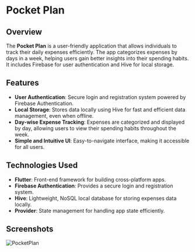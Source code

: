 # Pocket Plan

## Overview
The **Pocket Plan** is a user-friendly application that allows individuals to track their daily expenses efficiently. The app categorizes expenses by days in a week, helping users gain better insights into their spending habits. It includes Firebase for user authentication and Hive for local storage.

## Features
- **User Authentication**: Secure login and registration system powered by Firebase Authentication.
- **Local Storage**: Stores data locally using Hive for fast and efficient data management, even when offline.
- **Day-wise Expense Tracking**: Expenses are categorized and displayed by day, allowing users to view their spending habits throughout the week.
- **Simple and Intuitive UI**: Easy-to-navigate interface, making it accessible for all users.

## Technologies Used
- **Flutter**: Front-end framework for building cross-platform apps.
- **Firebase Authentication**: Provides a secure login and registration system.
- **Hive**: Lightweight, NoSQL local database for storing expenses data locally.
- **Provider**: State management for handling app state efficiently.

## Screenshots

![PocketPlan](https://github.com/user-attachments/assets/a3d42afc-26b5-4bd0-a5cf-854015e5f408)

